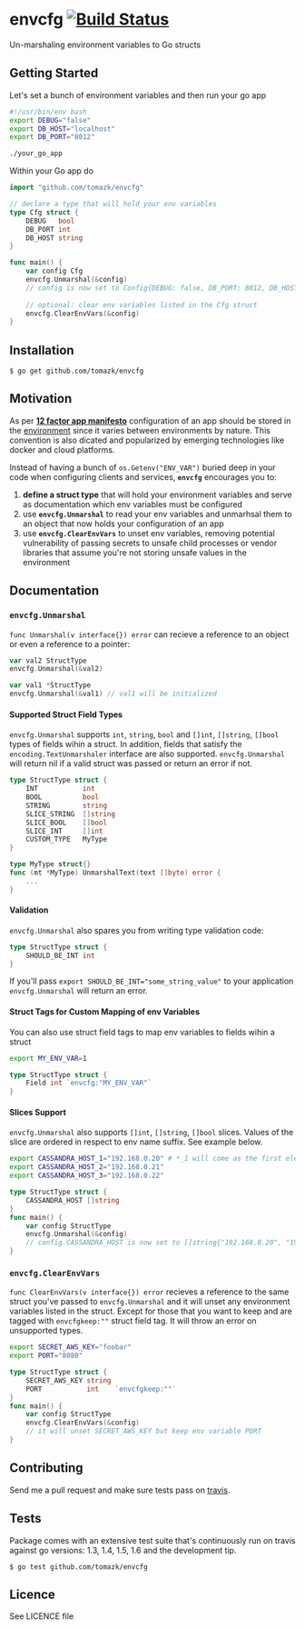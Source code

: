 # envcfg [![Build Status](https://travis-ci.org/tomazk/envcfg.svg?branch=master)](https://travis-ci.org/tomazk/envcfg)

Un-marshaling environment variables to Go structs

## Getting Started

Let's set a bunch of environment variables and then run your go app
```bash
#!/usr/bin/env bash
export DEBUG="false"
export DB_HOST="localhost"
export DB_PORT="8012"

./your_go_app 
```
Within your Go app do
```go
import "github.com/tomazk/envcfg"

// declare a type that will hold your env variables
type Cfg struct {
	DEBUG   bool
	DB_PORT int
	DB_HOST string
}

func main() {
	var config Cfg
	envcfg.Unmarshal(&config)
	// config is now set to Config{DEBUG: false, DB_PORT: 8012, DB_HOST: "localhost"}
	
	// optional: clear env variables listed in the Cfg struct
	envcfg.ClearEnvVars(&config)
}
```
## Installation

```
$ go get github.com/tomazk/envcfg
```

## Motivation

As per **[12 factor app manifesto](http://12factor.net/)** configuration of an app should be stored in the [environment](http://12factor.net/config) since it varies between environments by nature. This convention is also dicated and popularized by emerging technologies like docker and cloud platforms. 

Instead of having a bunch of `os.Getenv("ENV_VAR")` buried deep in your code when configuring clients and services, **`envcfg`** encourages you to:

1. **define a struct type** that will hold your environment variables and serve as documentation which env variables must be configured
2. use **`envcfg.Unmarshal`** to read your env variables and unmarhsal them to an object that now holds your configuration of an app
3. use **`envcfg.ClearEnvVars`** to unset env variables, removing potential vulnerability of passing secrets to unsafe child processes or vendor libraries that assume you're not storing unsafe values in the environment

## Documentation

### `envcfg.Unmarshal`

`func Unmarshal(v interface{}) error` can recieve a reference to an object or even a reference to a pointer:

```go
var val2 StructType
envcfg.Unmarshal(&val2)

var val1 *StructType 
envcfg.Unmarshal(&val1) // val1 will be initialized
```

#### Supported Struct Field Types 

`envcfg.Unmarshal` supports `int`, `string`, `bool` and `[]int`, `[]string`, `[]bool` types of fields wihin a struct. In addition, fields that satisfy the `encoding.TextUnmarshaler` interface are also supported. `envcfg.Unmarshal` will return nil if a valid struct was passed or return an error if not.

```go
type StructType struct {
	INT           int
	BOOL          bool
	STRING        string
	SLICE_STRING  []string
	SLICE_BOOL    []bool
	SLICE_INT     []int
	CUSTOM_TYPE   MyType
}

type MyType struct{}
func (mt *MyType) UnmarshalText(text []byte) error {
	...
}
```
#### Validation
`envcfg.Unmarshal` also spares you from writing type validation code:

```go
type StructType struct {
	SHOULD_BE_INT int
}
```
If you'll pass `export SHOULD_BE_INT="some_string_value"` to your application `envcfg.Unmarshal` will return an error.

#### Struct Tags for Custom Mapping of env Variables
You can also use struct field tags to map env variables to fields wihin a struct
```bash
export MY_ENV_VAR=1
```
```go
type StructType struct {
	Field int `envcfg:"MY_ENV_VAR"`
}
```
#### Slices Support
`envcfg.Unmarshal` also supports `[]int`, `[]string`, `[]bool` slices. Values of the slice are ordered in respect to env name suffix. See example below.
```bash
export CASSANDRA_HOST_1="192.168.0.20" # *_1 will come as the first element of the slice
export CASSANDRA_HOST_2="192.168.0.21"
export CASSANDRA_HOST_3="192.168.0.22"
```
```go
type StructType struct {
	CASSANDRA_HOST []string
}
func main() {
	var config StructType
	envcfg.Unmarshal(&config)
	// config.CASSANDRA_HOST is now set to []string{"192.168.0.20", "192.168.0.21", "192.168.0.22"} 
}
```
### `envcfg.ClearEnvVars`

`func ClearEnvVars(v interface{}) error` recieves a reference to the same struct you've passed to `envcfg.Unmarshal` and it will unset any environment variables listed in the struct. Except for those that you want to keep and are tagged with `envcfgkeep:""` struct field tag. It will throw an error on unsupported types.

```bash
export SECRET_AWS_KEY="foobar" 
export PORT="8080" 
```
```go
type StructType struct {
	SECRET_AWS_KEY string
	PORT           int    `envcfgkeep:""`
}
func main() {
	var config StructType
	envcfg.ClearEnvVars(&config)
	// it will unset SECRET_AWS_KEY but keep env variable PORT
}
```


## Contributing
Send me a pull request and make sure tests pass on [travis](https://travis-ci.org/tomazk/envcfg/).

## Tests

Package comes with an extensive test suite that's continuously run on travis against go versions: 1.3, 1.4, 1.5, 1.6 and the development tip.
```
$ go test github.com/tomazk/envcfg
```

## Licence

See LICENCE file
